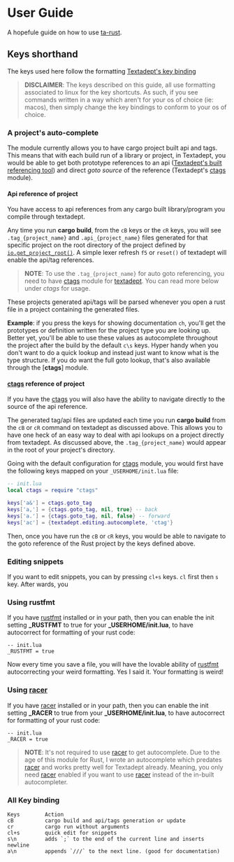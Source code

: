 # User Guide
A hopefule guide on how to use [ta-rust].


## Keys shorthand
The keys used here follow the formatting [Textadept's key binding][2]

> **DISCLAIMER**: The keys described on this guide, all use formatting
associated to linux for the key shortcuts. As such, if you see commands written
in a way which aren't for your os of choice (ie: macos), then simply change
the key bindings to conform to your os of choice.


### A project's auto-complete
The module currently allows you to have cargo project built api and tags.
This means that with each build run of a
library or project, in Textadept, you would be able to get both prototype
references to an api ([Textadept's built referencing tool][1]) and direct
*goto source* of the reference (Textadept's [ctags] module).


#### Api reference of project
You have access to api references from any cargo built library/program you
compile through textadept.

Any time you run **cargo build**, from the `cB` keys or the `cR` keys, you
will see `.tag_{project_name}` and `.api_{project_name}` files generated for
that specific project on the root directory of the project defined by
[`io.get_project_root()`][7]. A simple lexer refresh `f5` or `reset()` of
textadept will enable the api/tag references.

> **NOTE**: To use the `.tag_{project_name}` for auto goto referencing, you
need to have [ctags] module for [textadept]. You can read more below
under *ctags* for usage.

These projects generated api/tags will be parsed whenever you open a rust file
in a project containing the generated files.

**Example**: if you press the keys for
showing documentation `ch`, you'll get the prototypes or definition written
for the project type you are looking up. Better yet, you'll be able to use
these values as autocomplete throughout the project after the build by the
default `c\s` keys. Hyper handy when you don't want to do
a quick lookup and instead just want to know what is the type structure. If you
do want the full goto lookup, that's also available through the [**ctags**]
module.

#### [ctags] reference of project
If you have the [ctags] you will also have the ability to
navigate directly to the source of the api reference.

The generated tag/api files are updated each time you run **cargo build**
from the `cB` or `cR` command on textadept as discussed above.
This allows you to have one heck of an easy way to deal with api lookups on a
project directly from textadept. As discussed above, the `.tag_{project_name}`
would appear in the root of your project's directory.

Going with the default configuration for [ctags] module, you would first
have the following keys mapped on your `_USERHOME/init.lua` file:

``` lua
-- init.lua
local ctags = require "ctags"

keys['a&'] = ctags.goto_tag
keys['a,'] = {ctags.goto_tag, nil, true} -- back
keys['a.'] = {ctags.goto_tag, nil, false} -- forward
keys['ac'] = {textadept.editing.autocomplete, 'ctag'}
```

Then, once you have run the `cB` or `cR` keys, you would be able to navigate
to the goto reference of the Rust project by the keys defined above.

### Editing snippets
If you want to edit snippets, you can by pressing `cl+s` keys. `cl` first then
`s` key. After wards, you

### Using rustfmt
If you have [rustfmt] installed or in your path, then you can enable the init
setting **_RUSTFMT** to true for your **_USERHOME/init.lua**, to have
autocorrect for formatting of your rust code:

```
-- init.lua
_RUSTFMT = true
```

Now every time you save a file, you will have the lovable ability of
[rustfmt] autocorrecting your weird formatting. Yes I said it. Your
formatting is weird!

### Using [racer]
If you have [racer] installed or in your path, then you can enable the init
setting **_RACER** to true from your **_USERHOME/init.lua**, to have autocorrect
for formatting of your rust code:

```
-- init.lua
_RACER = true
```

> **NOTE**: It's not required to use [racer] to get autocomplete. Due to the
age of this module for Rust, I wrote an autocomplete which predates [racer] and
works pretty well for Textadept already. Meaning, you only need [racer] enabled
if you want to use [racer] instead of the in-built autocompleter.

### All Key binding

```
Keys        Action
cB          cargo build and api/tags generation or update
cr          cargo run without arguments
cl+s        quick edit for snippets
s\n         adds `;` to the end of the current line and inserts newline
a\n         appends `///` to the next line. (good for documentation)
```

[ta-rust]: ./README.md
[ctags]: http://foicica.com/hg/ctags/
[textadept]: http://foicica.com/textadept/
[rustfmt]:  https://github.com/rust-lang-nursery/rustfmt
[racer]: https://github.com/phildawes/racer

[1]: http://foicica.com/textadept/api.html#_M.Autocompletion.and.Documentation
[2]: http://foicica.com/textadept/manual.html#Preferences
[7]: http://foicica.com/textadept/api.html#io.get_project_root

